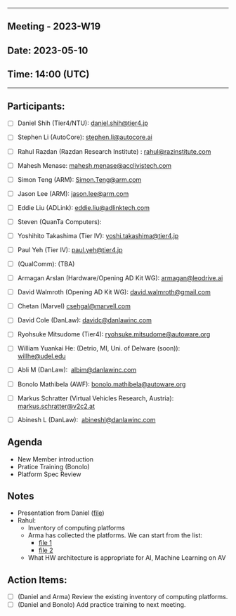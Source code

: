 *** 
## Meeting - 2023-W19
## Date: 2023-05-10
## Time: 14:00 (UTC)
***

## Participants:
* [ ] Daniel Shih (Tier4/NTU): daniel.shih@tier4.jp
* [ ] Stephen Li (AutoCore): stephen.li@autocore.ai
* [ ] Rahul Razdan (Razdan Research Institute) : rahul@razinstitute.com 
* [ ] Mahesh Menase: <mahesh.menase@acclivistech.com>
* [ ] Simon Teng (ARM): Simon.Teng@arm.com
* [ ] Jason Lee (ARM): jason.lee@arm.com
* [ ] Eddie Liu (ADLink): eddie.liu@adlinktech.com
* [ ] Steven (QuanTa Computers): 
* [ ] Yoshihito Takashima (Tier IV): yoshi.takashima@tier4.jp
* [ ] Paul Yeh (Tier IV): paul.yeh@tier4.jp
* [ ] (QualComm): (TBA)
* [ ] Armagan Arslan (Hardware/Opening AD Kit WG): [armagan@leodrive.ai](mailto:armagan@leodrive.ai)
* [ ] David Walmroth (Opening AD Kit WG): david.walmroth@gmail.com
* [ ] Chetan (Marvel) csehgal@marvell.com
* [ ] David Cole (DanLaw): davidc@danlawinc.com
* [ ] Ryohsuke Mitsudome (Tier4): [ryohsuke.mitsudome@autoware.org](mailto:ryohsuke.mitsudome@autoware.org)
* [ ] William Yuankai He: (Detrio, MI, Uni. of Delware (soon)): [willhe@udel.edu](mailto:willhe@udel.edu)
* [ ] Abli M (DanLaw):  albim@danlawinc.com
* [ ] Bonolo Mathibela (AWF): bonolo.mathibela@autoware.org
* [ ] Markus Schratter (Virtual Vehicles Research, Austria): markus.schratter@v2c2.at
* [ ] Abinesh L (DanLaw):  abineshl@danlawinc.com


## Agenda
* New Member introduction
* Pratice Training (Bonolo)
* Platform Spec Review

## Notes
* Presentation from Daniel ([file](ReferenceDesignWG-Kickoff-20230510.pptx))
* Rahul:
	* Inventory of computing platforms
	* Arma has collected the platforms. We can start from the list: 
		* [file 1](https://drive.google.com/open?id=1d3PjkqIypyrm0xwk_AYRP0EGApPxnSw6&authuser=armagan%40leodrive.ai&usp=drive_fs)
		* [file 2](https://docs.google.com/document/d/1Q2hRkJ1y_smtogIYb0sQdOyot-01UpZV3DlGyGU1-Gs/edit)
	* What HW architecture is appropriate for AI, Machine Learning on AV
## Action Items:
* [ ] (Daniel and Arma) Review the existing inventory of computing platforms.
* [ ] (Daniel and Bonolo) Add practice training to next meeting.
